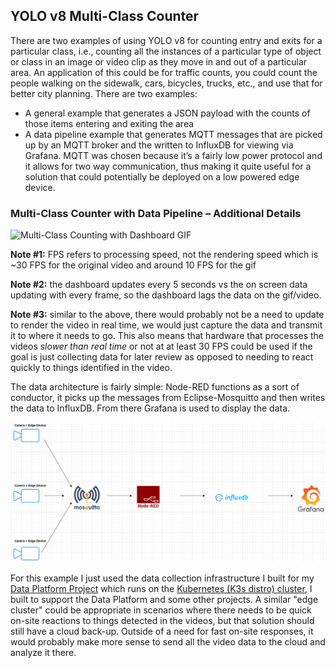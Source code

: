 ## YOLO v8 Multi-Class Counter

There are two examples of using YOLO v8 for counting entry and exits for a particular class, i.e., counting all the instances of a particular type of object or class in an image or video clip as they move in and out of a particular area. An application of this could be for traffic counts, you could count the people walking on the sidewalk, cars, bicycles, trucks, etc., and use that for better city planning.
There are two examples:

* A general example that generates a JSON payload with the counts of those items entering and exiting the area
* A data pipeline example that generates MQTT messages that are picked up by an MQTT broker and the written to InfluxDB for viewing via Grafana. MQTT was chosen because it’s a fairly low power protocol and it allows for two way communication, thus making it quite useful for a solution that could potentially be deployed on a low powered edge device.

### Multi-Class Counter with Data Pipeline – Additional Details

![Multi-Class Counting with Dashboard GIF](../images/multi_count_dashboard_v2.gif)

**Note #1:** FPS refers to processing speed, not the rendering speed which is ~30 FPS for the original video and around 10 FPS for the gif

**Note #2:** the dashboard updates every 5 seconds vs the on screen data updating with every frame, so the dashboard lags the data on the gif/video.

**Note #3:** similar to the above, there would probably not be a need to update to render the video in real time, we would just capture the data and transmit it to where it needs to go. This also means that hardware that processes the videos *slower than real time* or not at at least 30 FPS could be used if the goal is just collecting data for later review as opposed to needing to react quickly to things identified in the video.


The data architecture is fairly simple: Node-RED functions as a sort of conductor, it picks up the messages from Eclipse-Mosquitto and then writes the data to InfluxDB. From there Grafana is used to display the data. 

![Data Ingestion Architecture](../images/data_ingestion_pipeline.png)

For this example I just used the data collection infrastructure I built for my [Data Platform Project](https://github.com/MarkhamLee/finance-productivity-iot-informational-weather-dashboard) which runs on the [Kubernetes (K3s distro) cluster](https://github.com/MarkhamLee/kubernetes-k3s-data-and-IoT-platform), I built to support the Data Platform and some other projects. A similar "edge cluster" could be appropriate in scenarios where there needs to be quick on-site reactions to things detected in the videos, but that solution should still have a cloud back-up. Outside of a need for fast on-site responses, it would probably make more sense to send all the video data to the cloud and analyze it there.